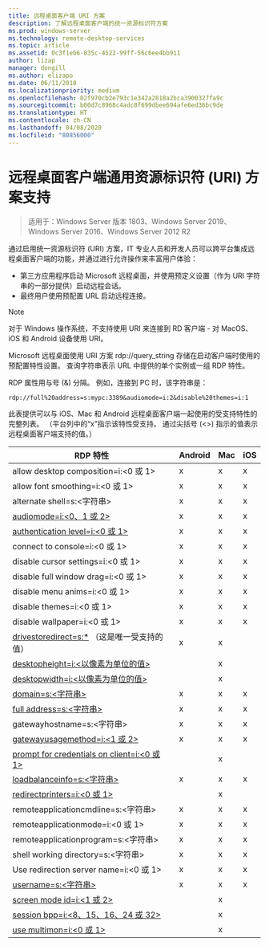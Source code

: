 ```yaml
---
title: 远程桌面客户端 URI 方案
description: 了解远程桌面客户端的统一资源标识符方案
ms.prod: windows-server
ms.technology: remote-desktop-services
ms.topic: article
ms.assetid: 0c3f1eb6-835c-4522-99ff-56c6ee4bb911
author: lizap
manager: dongill
ms.author: elizapo
ms.date: 06/11/2018
ms.localizationpriority: medium
ms.openlocfilehash: 02f970cb2e793c1e342a2818a2bca3900327fa9c
ms.sourcegitcommit: b00d7c8968c4adc8f699dbee694afe6ed36bc9de
ms.translationtype: HT
ms.contentlocale: zh-CN
ms.lasthandoff: 04/08/2020
ms.locfileid: "80856000"
---
```

# <a name="remote-desktop-client-universal-resource-identifier-uri-scheme-support"></a>远程桌面客户端通用资源标识符 (URI) 方案支持

>适用于：Windows Server 版本 1803、Windows Server 2019、Windows Server 2016、Windows Server 2012 R2

通过启用统一资源标识符 (URI) 方案，IT 专业人员和开发人员可以跨平台集成远程桌面客户端的功能，并通过进行允许操作来丰富用户体验： 

- 第三方应用程序启动 Microsoft 远程桌面，并使用预定义设置（作为 URI 字符串的一部分提供）启动远程会话。
- 最终用户使用预配置 URL 启动远程连接。

>[!NOTE]
> 对于 Windows 操作系统，不支持使用 URI 来连接到 RD 客户端 - 对 MacOS、 iOS 和 Android 设备使用 URI。

Microsoft 远程桌面使用 URI 方案 rdp://query_string 存储在启动客户端时使用的预配置特性设置。 查询字符串表示 URL 中提供的单个实例或一组 RDP 特性。 

RDP 属性用与号 (&) 分隔。 例如，连接到 PC 时，该字符串是：

```
rdp://full%20address=s:mypc:3389&audiomode=i:2&disable%20themes=i:1
```

此表提供可以与 iOS、Mac 和 Android 远程桌面客户端一起使用的受支持特性的完整列表。 （平台列中的“x”指示该特性受支持。 通过尖括号 (<>) 指示的值表示远程桌面客户端支持的值。）

| **RDP 特性**                                           | **Android** | **Mac** | **iOS** |
|---------------------------------------------------------|---------|-----|-----|
| allow desktop composition=i:&lt;0 或 1&gt;                    | x       | x   | x   |
| allow font smoothing=i:<0 或 1&gt;                         | x       | x   | x   |
| alternate shell=s:&lt;字符串&gt;                              | x       | x   | x   |
| [audiomode=i:&lt;0、1 或 2&gt;](https://technet.microsoft.com/library/ff393707.aspx)                                | x       | x   | x   |
| [authentication level=i:&lt;0 或 1&gt;](https://technet.microsoft.com/library/ff393709.aspx)                         | x       | x   | x   |
| connect to console=i:&lt;0 或 1&gt;                           | x       | x   | x   |
| disable cursor settings=i:&lt;0 或 1&gt;                      | x       | x   | x   |
| disable full window drag=i:&lt;0 或 1&gt;                     | x       | x   | x   |
| disable menu anims=i:&lt;0 或 1&gt;                           | x       | x   | x   |
| disable themes=i:&lt;0 或 1&gt;                               | x       | x   | x   |
| disable wallpaper=i:&lt;0 或 1&gt;                            | x       | x   | x   |
| [drivestoredirect=s:*](https://technet.microsoft.com/library/ff393728(v=ws.10).aspx) （这是唯一受支持的值） | x       | x   |     |
| [desktopheight=i:&lt;以像素为单位的值&gt;](https://technet.microsoft.com/library/ff393702.aspx)                       |         | x   |     |
| [desktopwidth=i:&lt;以像素为单位的值&gt;](https://technet.microsoft.com/library/ff393697.aspx)                        |         | x   |     |
| [domain=s:&lt;字符串&gt;](https://technet.microsoft.com/library/ff393673.aspx)                           | x | x | x |
| [full address=s:&lt;字符串&gt;](https://technet.microsoft.com/library/ff393661.aspx)                     | x | x | x |
| gatewayhostname=s:&lt;字符串&gt;                  | x | x | x |
| [gatewayusagemethod=i:&lt;1 或 2&gt;](https://msdn.microsoft.com/aa381329.aspx)               | x | x | x |
| [prompt for credentials on client=i:&lt;0 或 1&gt;](https://technet.microsoft.com/library/ff393660(v=ws.10).aspx) |   | x |   |
| [loadbalanceinfo=s:&lt;字符串&gt;](https://technet.microsoft.com/library/ff393684.aspx)                  | x | x | x |
| [redirectprinters=i:&lt;0 或 1&gt;](https://technet.microsoft.com/library/ff393671(v=ws.10).aspx)                 |   | x |   |
| remoteapplicationcmdline=s:&lt;字符串&gt;         | x | x | x |
| remoteapplicationmode=i:&lt;0 或 1&gt;            | x | x | x |
| remoteapplicationprogram=s:&lt;字符串&gt;         | x | x | x |
| shell working directory=s:&lt;字符串&gt;          | x | x | x |
| Use redirection server name=i:&lt;0 或 1&gt;      | x | x | x |
| [username=s:&lt;字符串&gt;](https://technet.microsoft.com/library/ff393678.aspx)                         | x | x | x |
| [screen mode id=i:&lt;1 或 2&gt;](https://technet.microsoft.com/library/ff393692.aspx)                   |   | x |   |
| [session bpp=i:&lt;8、15、16、24 或 32&gt;](https://technet.microsoft.com/library/ff393680.aspx)        |   | x |   |
| [use multimon=i:&lt;0 或 1&gt;](https://technet.microsoft.com/library/ff393695(v=ws.10).aspx)          |   | x |   |